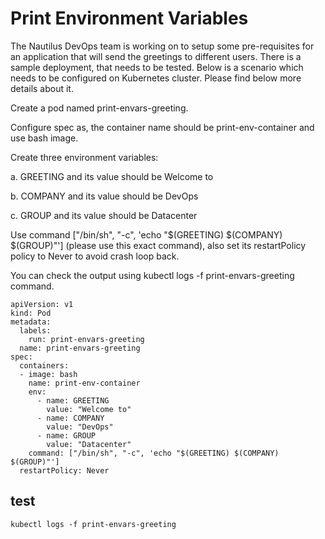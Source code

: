 # Print Environment Variables
The Nautilus DevOps team is working on to setup some pre-requisites for an application that will send the greetings to different users. There is a sample deployment, that needs to be tested. Below is a scenario which needs to be configured on Kubernetes cluster. Please find below more details about it.

Create a pod named print-envars-greeting.

Configure spec as, the container name should be print-env-container and use bash image.

Create three environment variables:

a. GREETING and its value should be Welcome to

b. COMPANY and its value should be DevOps

c. GROUP and its value should be Datacenter

Use command ["/bin/sh", "-c", 'echo "$(GREETING) $(COMPANY) $(GROUP)"'] (please use this exact command), also set its restartPolicy policy to Never to avoid crash loop back.

You can check the output using kubectl logs -f print-envars-greeting command.
```
apiVersion: v1
kind: Pod
metadata:
  labels:
    run: print-envars-greeting
  name: print-envars-greeting
spec:
  containers:
  - image: bash
    name: print-env-container
    env:
      - name: GREETING
        value: "Welcome to"
      - name: COMPANY
        value: "DevOps"
      - name: GROUP
        value: "Datacenter"
    command: ["/bin/sh", "-c", 'echo "$(GREETING) $(COMPANY) $(GROUP)"']
  restartPolicy: Never
```

## test
`kubectl logs -f print-envars-greeting`